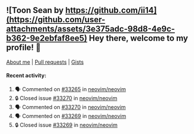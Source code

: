 ## ![Toon Sean by https://github.com/ii14](https://github.com/user-attachments/assets/3e375adc-98d8-4e9c-b362-9e2ebfaf8ee5) Hey there, welcome to my profile! 👋

[About me](https://seandewar.github.io/)
 | [Pull requests](https://github.com/search?p=1&q=author%3Aseandewar+is%3Apr)
 | [Gists](https://gist.github.com/seandewar)

#### Recent activity:

<!--START_SECTION:activity-->
1. 🗣 Commented on [#33265](https://github.com/neovim/neovim/issues/33265#issuecomment-2778968552) in [neovim/neovim](https://github.com/neovim/neovim)
2. 🔒 Closed issue [#33270](https://github.com/neovim/neovim/issues/33270) in [neovim/neovim](https://github.com/neovim/neovim)
3. 🗣 Commented on [#33270](https://github.com/neovim/neovim/issues/33270#issuecomment-2772120936) in [neovim/neovim](https://github.com/neovim/neovim)
4. 🗣 Commented on [#33269](https://github.com/neovim/neovim/issues/33269#issuecomment-2771417429) in [neovim/neovim](https://github.com/neovim/neovim)
5. 🔒 Closed issue [#33269](https://github.com/neovim/neovim/issues/33269) in [neovim/neovim](https://github.com/neovim/neovim)
<!--END_SECTION:activity-->
